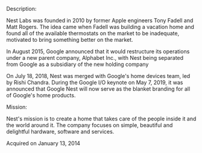 Description:

Nest Labs was founded in 2010 by former Apple engineers Tony Fadell and Matt Rogers. The idea came when Fadell was building a vacation home and found all of the available thermostats on the market to be inadequate, motivated to bring something better on the market.

In August 2015, Google announced that it would restructure its operations under a new parent company, Alphabet Inc., with Nest being separated from Google as a subsidiary of the new holding company

On July 18, 2018, Nest was merged with Google's home devices team, led by Rishi Chandra. During the Google I/O keynote on May 7, 2019, it was announced that Google Nest will now serve as the blanket branding for all of Google's home products.

Mission:

Nest's mission is to create a home that takes care of the people inside it and the world around it. The
company focuses on simple, beautiful and delightful hardware, software and services. 

Acquired on January 13, 2014